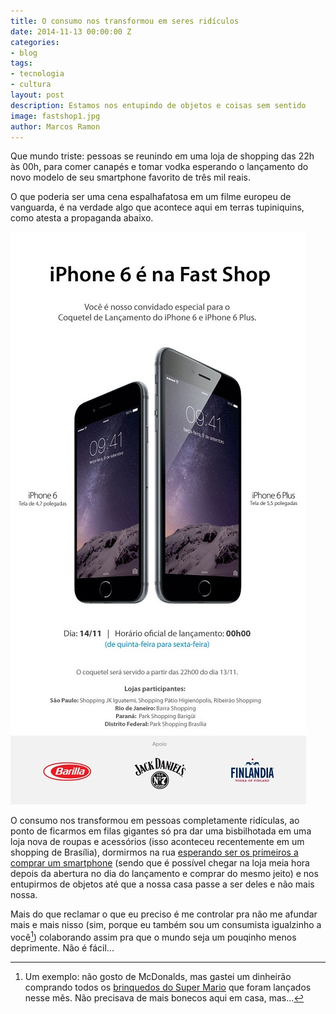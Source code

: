 ```yaml
---
title: O consumo nos transformou em seres ridículos
date: 2014-11-13 00:00:00 Z
categories:
- blog
tags:
- tecnologia
- cultura
layout: post
description: Estamos nos entupindo de objetos e coisas sem sentido
image: fastshop1.jpg
author: Marcos Ramon
---
```


Que mundo triste: pessoas se reunindo em uma loja de shopping das 22h às 00h, para comer canapés e tomar vodka esperando o lançamento do novo modelo de seu smartphone favorito de três mil reais.

O que poderia ser uma cena espalhafatosa em um filme europeu de vanguarda, é na verdade algo que acontece aqui em terras tupiniquins, como atesta a propaganda abaixo.

<img src="/assets/images/fastshop1.jpg">

O consumo nos transformou em pessoas completamente ridículas, ao ponto de ficarmos em filas gigantes só pra dar uma bisbilhotada em uma loja nova de roupas e acessórios (isso aconteceu recentemente em um shopping de Brasília), dormirmos na rua [esperando ser os primeiros a comprar um smartphone](http://g1.globo.com/tecnologia/noticia/2014/09/australiano-comprador-do-primeiro-iphone-6-deixa-aparelho-cair-no-chao.html) (sendo que é possível chegar na loja meia hora depois da abertura no dia do lançamento e comprar do mesmo jeito) e nos entupirmos de objetos até que a nossa casa passe a ser deles e não mais nossa.

Mais do que reclamar o que eu preciso é me controlar pra não me afundar mais e mais nisso (sim, porque eu também sou um consumista igualzinho a você[^1]) colaborando assim pra que o mundo seja um pouqinho menos deprimente. Não é fácil...
  
  
[^1]: Um exemplo: não gosto de McDonalds, mas gastei um dinheirão comprando todos os [brinquedos do Super Mario](http://instagram.com/p/vWMevhvnlM) que foram lançados nesse mês. Não precisava de mais bonecos aqui em casa, mas...

